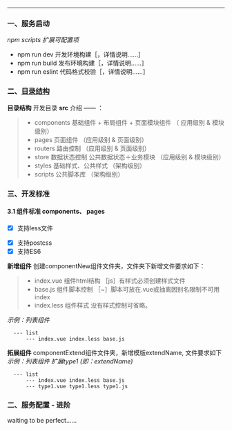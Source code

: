 
------
### 一、服务启动
_npm scripts 扩展可配置项_
* npm run dev  开发环境构建［，详情说明……］
* npm run build 发布环境构建［，详情说明……］
* npm run eslint 代码格式校验［，详情说明……］

### 二、[目录结构](http://naotu.baidu.com/file/4f961fe935b07d7bd5882304a8a85453)
**目录结构**  开发目录 **src** 介绍 —— ：
> * components 基础组件 + 布局组件 + 页面模块组件 （ 应用级别 & 模块级别）
> * pages 页面组件 （应用级别 & 页面级别）
> * routers 路由控制 （应用级别 & 页面级别）
> * store  数据状态控制 公共数据状态＋业务模块 （应用级别  & 模块级别）
> * styles  基础样式、公共样式  （架构级别）
> * scripts 公共脚本库  （架构级别）

### 三、开发标准
#### 3.1 组件标准 components、 pages

* [x] 支持less文件
- [x] 支持postcss
- [x] 支持ES6

**新增组件** 创建componentNew组件文件夹，文件夹下新增文件要求如下：
> * index.vue  组件html结构 ［js］有样式必须创建样式文件
> * base.js   组件脚本控制 ［~］脚本可放在.vue或抽离因别名限制不可用index
> * index.less 组件样式  没有样式控制可省略。

_示例：列表组件_
```
  --- list
      --- index.vue index.less base.js
```
**拓展组件** componentExtend组件文件夹，新增模版extendName, 文件要求如下
_示例：列表组件 扩展type1 (即：extendName)_
```
  --- list
      --- index.vue index.less base.js
      --- type1.vue type1.less type1.js
```

### 二、服务配置 - 进阶
  waiting to be perfect……
